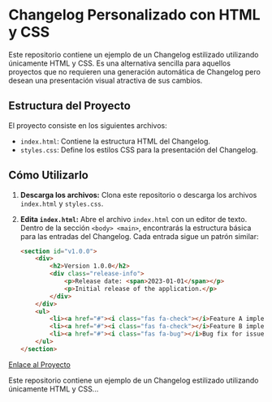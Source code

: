 # Changelog Personalizado con HTML y CSS

Este repositorio contiene un ejemplo de un Changelog estilizado utilizando únicamente HTML y CSS. Es una alternativa sencilla para aquellos proyectos que no requieren una generación automática de Changelog pero desean una presentación visual atractiva de sus cambios.

## Estructura del Proyecto

El proyecto consiste en los siguientes archivos:

* `index.html`: Contiene la estructura HTML del Changelog.
* `styles.css`: Define los estilos CSS para la presentación del Changelog.

## Cómo Utilizarlo

1.  **Descarga los archivos:** Clona este repositorio o descarga los archivos `index.html` y `styles.css`.
2.  **Edita `index.html`:** Abre el archivo `index.html` con un editor de texto. Dentro de la sección `<body> <main>`, encontrarás la estructura básica para las entradas del Changelog. Cada entrada sigue un patrón similar:

    ```html
    <section id="v1.0.0">
        <div>
            <h2>Version 1.0.0</h2>
            <div class="release-info">
                <p>Release date: <span>2023-01-01</span></p>
                <p>Initial release of the application.</p>
            </div>
        </div>
        <ul>
            <li><a href="#"><i class="fas fa-check"></i>Feature A implemented.</a></li>
            <li><a href="#"><i class="fas fa-check"></i>Feature B implemented.</a></li>
            <li><a href="#"><i class="fas fa-bug"></i>Bug fix for issue #1.</a></li>
        </ul>
    </section>
    ```
[Enlace al Proyecto](https://roadmap.sh/projects/changelog-component)

Este repositorio contiene un ejemplo de un Changelog estilizado utilizando únicamente HTML y CSS...
